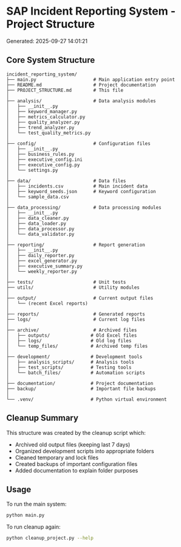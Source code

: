 # SAP Incident Reporting System - Project Structure

Generated: 2025-09-27 14:01:21

## Core System Structure

```
incident_reporting_system/
├── main.py                     # Main application entry point
├── README.md                   # Project documentation
├── PROJECT_STRUCTURE.md        # This file
│
├── analysis/                   # Data analysis modules
│   ├── __init__.py
│   ├── keyword_manager.py
│   ├── metrics_calculator.py
│   ├── quality_analyzer.py
│   ├── trend_analyzer.py
│   └── test_quality_metrics.py
│
├── config/                     # Configuration files
│   ├── __init__.py
│   ├── business_rules.py
│   ├── executive_config.ini
│   ├── executive_config.py
│   └── settings.py
│
├── data/                       # Data files
│   ├── incidents.csv           # Main incident data
│   ├── keyword_seeds.json      # Keyword configuration
│   └── sample_data.csv
│
├── data_processing/            # Data processing modules
│   ├── __init__.py
│   ├── data_cleaner.py
│   ├── data_loader.py
│   ├── data_processor.py
│   └── data_validator.py
│
├── reporting/                  # Report generation
│   ├── __init__.py
│   ├── daily_reporter.py
│   ├── excel_generator.py
│   ├── executive_summary.py
│   └── weekly_reporter.py
│
├── tests/                      # Unit tests
├── utils/                      # Utility modules
│
├── output/                     # Current output files
│   └── (recent Excel reports)
│
├── reports/                    # Generated reports
├── logs/                       # Current log files
│
├── archive/                    # Archived files
│   ├── outputs/               # Old Excel files
│   ├── logs/                  # Old log files
│   └── temp_files/            # Archived temp files
│
├── development/               # Development tools
│   ├── analysis_scripts/      # Analysis tools
│   ├── test_scripts/          # Testing tools
│   └── batch_files/           # Automation scripts
│
├── documentation/             # Project documentation
├── backup/                    # Important file backups
│
└── .venv/                     # Python virtual environment
```

## Cleanup Summary

This structure was created by the cleanup script which:
- Archived old output files (keeping last 7 days)
- Organized development scripts into appropriate folders
- Cleaned temporary and lock files
- Created backups of important configuration files
- Added documentation to explain folder purposes

## Usage

To run the main system:
```bash
python main.py
```

To run cleanup again:
```bash
python cleanup_project.py --help
```
